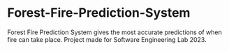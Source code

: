 # Forest-Fire-Prediction-System
Forest Fire Prediction System gives the most accurate predictions of when fire can take place. Project made for Software Engineering Lab 2023.
